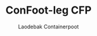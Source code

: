 ---
title: "ConFoot-leg CFP"
subtitle: "Laodebak Containerpoot"
mainImage: "/images/products/confoot-leg-cfp-main.jpg"
gallery:
  - "/images/products/confoot-leg-cfp-1.jpg"
  - "/images/products/confoot-leg-cfp-2.jpg"
  - "/images/products/confoot-leg-cfp-3.jpg"
shortDescription: "De ConFoot-leg CFP is oetgezaod veur laodingsbakke, det de container vast gemaak kin waere aon 't pier terwiele det de deure volstóndig opengae ónger de zije."
technicalDescription: "t CFP-model maak et meugelik de producte direkts van de productie in 't container te laode, zónder tussentijdse opslach, en gein aandrao containerbehandelingsmaterieel is nodig."
videoID: "da7h7VgJHgs"
specifications:
  - name: "Gewicht"
    value: "24 kg per poot"
  - name: "Laadvermogen"
    value: "30 ton"
  - name: "Stelbereik"
    value: "1.043 mm tot 1.448 mm"
  - name: "Materiaal"
    value: "Hoogsgegradeerd staal"
price: "3.600 EUR"
priceVAT: "4.356 EUR"
pricingNotes: "Groepskortinge bin beschikbaar. Neem contact op mit ós veur details."
buyLink: "/contact"
howToUse: |
  1. Plaats de CFP-poot bie de containerhoekcasting
  2. Activeer 't vergrendelmechanisme
  3. Stel de höch in indien nödig binnen 't bereik van 1.043 mm tot 1.448 mm
  4. Maak de container vast aon 't laodebakpier
  5. Maak de containerdeure volstóndig open ónger de zije
  6. Laod de producte direkts van de productie in de container
benefits:
  - title: "Integratie mit 't Laodebakpier"
    description: "Maakt et meugelik de container vast te make aon 't pier terwiele det de deure volstóndig opengae"
  - title: "Rechtstreekse Laoding"
    description: "De producte kinne direkts vaan de productie in de container gelóade wääre zónder tussentijdse opslach"
  - title: "Gein Extra Materieel"
    description: "Gein aandrao containerbehandelingsmaterieel is nodig veur de laodingsoperaties"
  - title: "Efficiëntheid van de Trailer"
    description: "Maet de trailer vrieë veur aandrao taken, terwijl de container op 't laodebakpier blift"
  - title: "Extra Opslachruimte"
    description: "Containers kinne gebroek waere as extra opslachruimte es se neet in transito zien"
  - title: "Klaor veur Verplaatsing"
    description: "Containers zien altied klaor óm verplaatst te waere – geit gewoan de trailer ónder de container in om de reis voort te zètte"
articleContent: |
  ## Wat is ConFoot-leg CFP?

  De ConFoot-leg CFP is 'n gespesialiseerde containerpoot-oplossing det speziell oetgezaod is veur laodebakoperaties. 't CFP-model maak et meugelik de containers vast te make aon laodebakke, tergelijke det de deure volstóndig opengae ónger de zije, en soë 'n naadloze integratie tészkeert tussen de container en de faciliteit. Deze innoverende oplossing verzaat transportcontainers in effiënte uitbreiding van dien laodebak, waer de need veur tussentijdse opslach en aandrao handlingmaterieel wegvalt.

  ## Hoofdboenevoordeile veur Laodebakoperaties

  De ConFoot-leg CFP biedt bellangrijke operationele voordeile veur bedrieven det geregeld transportcontainers laode en lossn. Door de containers direkts vast te make aon 't laodebakpier kinse de trailers vrieë veur aandrao taken, dien vloot optimaal benutte en wachttijden verminde. Producte kinne direkts vaan de productie in de container gelóade wääre, det dien logistieke proses vereenvoudigt en handlingkosten verlaagt.

  Euverigens kinne containers mit CFP-poten as flexibele extra opslachruimte gebroek waere es ze neet in transito zien. Se blieve altied klaor óm verplaatst te waere – geit gewoan ne trailer ónder de container in, en de reis gaat voort zónder tussentijdse hanteerstappen. Deze veelzijdigheid mak de CFP 'n ideale oplossing veur bedrieven det de effiëntheid van hun laodebak en opslachcapaciteit willen vermeerderen.

  ## Hoe 't Wèrkt

  De ConFoot-leg CFP hèt zich zeker vastge sjpotch aon de containerhoekcasting, en biedt sjteunde ondersteuning terwijl de container op 't laodebakpier steit. De potten höbbe 'n stelbereik van 1.043 mm tot 1.448 mm, det et meugelik make veur precieze aafstemming aon diverse laodebakhoogtes. Elke poot weegt 24 kg, det mak se beheersbaar veur de operatèren, en 't systeem biedt 'n stevige laadvermogen van 30 ton.

  Dit inbouwproces is eendruim:
  1. Plaats de CFP-potten bie de containerhoekcasting
  2. Activeer 't vergrendelmechanisme um de potten vast te make
  3. Stel de höch in óf wat neet, um se te alinieren mit 't laodebakpier
  4. Maak de container vast aon 't pier
  5. Maak de containerdeure volstóndig open ónger de zije
  6. Begìn met direkts laode vaan de productie in de container

  Es de laoding beide is, blief de container klaor veur transport. Es ne trailer beschikbaar is, kin die gewoan ónder de container ingeraakt waere, de potten verwijderd, en de reis voortgea zön zónder tussentijdse hanteerstappen.

  ## Toepassingen van ConFoot-leg CFP

  ### Productiebedrijven
  Productiebedrijven profiteere bellangrik van 't vermogen van de CFP óm 'n naadloze uitbreiding te meieke van de productiearea. Door containers direkts bie de laodebakke te positionere, kinne producte direkts vaan de productielijn in transportcontainers verplaatse, waer tussentijdse opslach wegfällt en handlingkosten verlaagt zien. Deze rechtstreekse laoding minimaliseert de riske op skade en vereenvoudigt 't logistieke proses.

  ### Distributiecentra
  Veur distributiecentra bied de CFP waardevolle flexibiliteit in laodingsoperaties. Containers kinne bie de laodebakke tegehouden waere óm langer en meugelik effiënt te laode es producte beskikber zien. Deze werkwies verlaagt de druk óm containers binnen strakke tijdsframes te laode es trailers op 't wachten, en optimaliseert sawol de arbeidsbenutting as de vervoersmiddelen.

  ### Detailhandel
  Detailhandelsbedrieven kinne CFP-uitgeruste containers gebroek waere as flexibele extra opslach tijdens piekseizoene. Containers kinne bie de laodebakke gepositioneerd waere veur directe ontvangst van goederen, en dóns verplaast nao opslachgebieden es se vol zön. Deze werkwies biedt kosteneffektieve extra capaciteit zónder de need veur permanente uitbreiding van 't facilitetering.

  ### Vervoersbedrieven
  Vervoersbedrieven profiteere van 'n verbeterde vlootbenutting dör 't CFP-systeem. Trailers kinne containers afzetten bij klantelokaties en onmiddelijk vergao nao hun volgende opdracht, in plaots van te wachtn op laodings- of lossingsoperaties. Deze efficiëntie kin de produktieve capaciteit van bestaande trailerfloats merkbaar verhogen.

  ## Technische Specificaties

  - **Laadvermogen**: 30 ton
  - **Gewicht**: 24 kg per poot
  - **Stelbereik**: 1.043 mm tot 1.448 mm
  - **Materiaal**: Hoogsgegradeerd staal met duurzaam afwerking
  - **Compatibiliteit**: Standaard containerhoekcastings

  De ConFoot-leg CFP verbeeldt 'n innoverende oplossing veur laodebakoperaties, en bied bedrieven ne weeg um de logistieke processen te optimalisere, hulpbronne beter te benutten, en flexibele extra opslachcapaciteit te creëere. Door direkts laode vaan de productie in containers te moogeljik te make en trailers vrieë te stèlve veur aandrao taken, help de CFP bedrieven óm gróater efficiëntie en kosteneffektiviteit te behalen in hun containerbehandelingsoperaties.
---